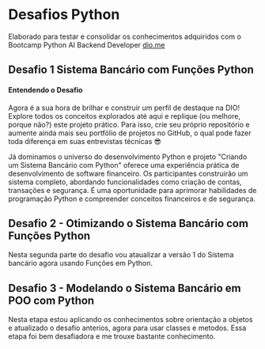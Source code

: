 # Desafios Python
Elaborado para testar e consolidar os conhecimentos adquiridos com o Bootcamp Python AI Backend Developer [dio.me][1]
## Desafio 1 Sistema Bancário com Funções Python
#### Entendendo o Desafio
Agora é a sua hora de brilhar e construir um perfil de destaque na DIO! Explore todos os conceitos explorados até aqui e replique (ou melhore, porque não?) este projeto prático. Para isso, crie seu próprio repositório e aumente ainda mais seu portfólio de projetos no GitHub, o qual pode fazer toda diferença em suas entrevistas técnicas 😎

Já dominamos o universo do desenvolvimento Python e projeto "Criando um Sistema Bancário com Python" oferece uma experiência prática de desenvolvimento de software financeiro. Os participantes construirão um sistema completo, abordando funcionalidades como criação de contas, transações e segurança. É uma oportunidade para aprimorar habilidades de programação Python e compreender conceitos financeiros e de segurança.

## Desafio 2 - Otimizando o Sistema Bancário com Funções Python
Nesta segunda parte do desafio vou ataualizar a versão 1 do Sistema bancário agora usando Funções em Python.

[1]: https://web.dio.me/ "Bootcamp DIO"

## Desafio 3 - Modelando o Sistema Bancário em POO com Python
Nesta etapa estou aplicando os conhecimentos sobre orientação a objetos e atualizado o desafio anterios, agora para usar classes e metodos.
Essa etapa foi bem desafiadora e me trouxe bastante conhecimento.
